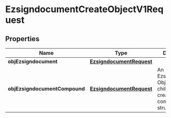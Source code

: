 

# EzsigndocumentCreateObjectV1Request

## Properties

Name | Type | Description | Notes
------------ | ------------- | ------------- | -------------
**objEzsigndocument** | [**EzsigndocumentRequest**](EzsigndocumentRequest.md) |  |  [optional]
**objEzsigndocumentCompound** | [**EzsigndocumentRequest**](EzsigndocumentRequest.md) | An Ezsigndocument Object and children to create a complete structure |  [optional]




